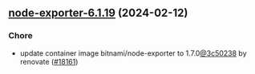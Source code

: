 

## [node-exporter-6.1.19](https://github.com/truecharts/charts/compare/node-exporter-6.1.18...node-exporter-6.1.19) (2024-02-12)

### Chore



- update container image bitnami/node-exporter to 1.7.0[@3c50238](https://github.com/3c50238) by renovate ([#18161](https://github.com/truecharts/charts/issues/18161))